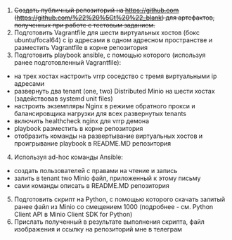 1. ~~Создать публичный репозиторий на https://github.com (https://github.com/%22%20%5Ct%20%22_blank) для артефактов, полученных при работе с тестовым заданием.~~
2. Подготовить Vagrantfile для шести виртуальных хостов (бокс ubuntu/focal64) с ip адресами в одном адресном пространстве и разместить Vagrantfile в корне репозитория
3. Подготовить playbook ansible, с помощью которого (используя ранее подготовленный Vagrantfile):
 - на трех хостах настроить vrrp соседство с тремя виртуальными ip адресами
 - развернуть два tenant (one, two) Distributed Minio на шести хостах (задействовав systemd unit files)
 - настроить экземпляры Nginx в режиме обратного прокси и балансировщика нагрузки для всех развернутых tenants
 - включить healthcheck nginx для vrrp демона
 - playbook разместить в корне репозитория
 - отобразить команды на развертывание виртуальных хостов и проигрывание playbook в README.MD репозитория
4. Используя ad-hoc команды Ansible:
 - создать пользователей с правами на чтение и запись
 - залить в tenant two Minio файл, приложенный к этому письму
 - сами команды описать в README.MD репозитория
5. Подготовить скрипт на Python, с помощью которого скачать залитый ранее файл из Minio со смещением 1000 (подробнее - см. Python Client API в Minio Client SDK for Python)
6. Прислать полученный в результате выполнения скрипта, файл изображения и ссылку на репозиторий мне в телеграм